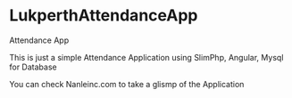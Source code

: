 # LukperthAttendanceApp
Attendance App

This is just a simple Attendance Application using SlimPhp, Angular, Mysql for Database

You can check Nanleinc.com to take a glismp of the Application
